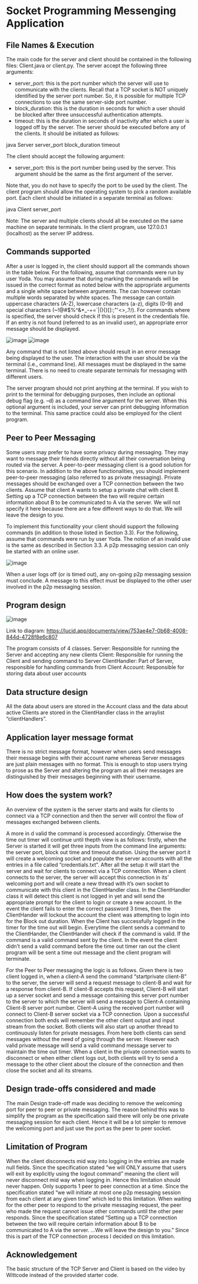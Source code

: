 # Socket Programming Messenging Application

## File Names & Execution
The main code for the server and client should be contained in the following files: Client.java or client.py. 
The server accept the following three arguments:
- server_port: this is the port number which the server will use to communicate with the clients. Recall that a TCP socket is NOT uniquely identified by the server port number. So, it is possible for multiple TCP connections to use the same server-side port number.
- block_duration: this is the duration in seconds for which a user should be blocked after three unsuccessful authentication attempts.
- timeout: this is the duration in seconds of inactivity after which a user is logged off by the
server.
The server should be executed before any of the clients. It should be initiated as follows:

java Server server_port block_duration timeout

The client should accept the following argument:
- server_port: this is the port number being used by the server. This argument should be the same as the first argument of the server.

Note that, you do not have to specify the port to be used by the client. The client program should
allow the operating system to pick a random available port. Each client should be initiated in a
separate terminal as follows:

java Client server_port 

Note: The server and multiple clients should all be executed on the same machine on separate
terminals. In the client program, use 127.0.0.1 (localhost) as the server IP address.

## Commands supported
After a user is logged in, the client should support all the commands shown in the table below. For
the following, assume that commands were run by user Yoda. You may assume that during marking
the commands will be issued in the correct format as noted below with the appropriate arguments and
a single white space between arguments. The <message> can however contain multiple words
separated by white spaces. The message can contain uppercase characters (A-Z), lowercase characters
(a-z), digits (0-9) and special characters (~!@#$%^&*_-+=`|\(){}[]:;"'<>,.?/). For commands where
<user> is specified, the server should check if this <user> is present in the credentials file. If an entry
is not found (referred to as an invalid user), an appropriate error message should be displayed.

![image](https://user-images.githubusercontent.com/79550698/208603099-27e90adf-3f61-4cdb-8b9f-c6f4e3e746aa.png)
![image](https://user-images.githubusercontent.com/79550698/208602794-1f6bca45-4578-4a24-bf60-1a91ed90bf61.png)


Any command that is not listed above should result in an error message being displayed to the user.
The interaction with the user should be via the terminal (i.e., command line). All messages must be
displayed in the same terminal. There is no need to create separate terminals for messaging with
different users.
  
The server program should not print anything at the terminal. If you wish to print to the terminal for
debugging purposes, then include an optional debug flag (e.g. –d) as a command line argument for
the server. When this optional argument is included, your server can print debugging information to
the terminal. This same practice could also be employed for the client program.

## Peer to Peer Messaging
Some users may prefer to have some privacy during messaging. They may want to message their
friends directly without all their conversation being routed via the server. A peer-to-peer messaging
client is a good solution for this scenario. In addition to the above functionalities, you should
implement peer-to-peer messaging (also referred to as private messaging). Private messages should
be exchanged over a TCP connection between the two clients. Assume that client A wants to setup
a private chat with client B. Setting up a TCP connection between the two will require certain
information about B to be communicated to A via the server. We will not specify it here because there
are a few different ways to do that. We will leave the design to you.
  
To implement this functionality your client should support the following commands (in addition to
those listed in Section 3.3). For the following, assume that commands were run by user Yoda. The
notion of an invalid use is the same as described in Section 3.3. A p2p messaging session can only be
started with an online user.

  ![image](https://user-images.githubusercontent.com/79550698/208602968-0ba5c779-79b7-4c9b-ae5b-1a0bda44ddf4.png)

  
When a user logs off (or is timed out), any on-going p2p messaging session must conclude. A message
to this effect must be displayed to the other user involved in the p2p messaging session.
  
## Program design
![image](https://user-images.githubusercontent.com/79550698/208600689-a21cb2c4-69e5-4299-9488-210f089f0996.png)

Link to diagram: https://lucid.app/documents/view/753ae4e7-0b68-4008-844d-4728f8e6c807

The program consists of 4 classes. 
Server: Responsible for running the Server and accepting any new clients
Client: Responsible for running the Client and sending command to Server
ClientHandler: Part of Server, responsible for handling commands from Client
Account: Responsible for storing data about user accounts

## Data structure design
All the data about users are stored in the Account class and the data about active Clients are stored in the ClientHandler class in the arraylist “clientHandlers”.

## Application layer message format 
There is no strict message format, however when users send messages their message begins with their account name whereas Server messages are just plain messages with no format. This is enough to stop users trying to prose as the Server and altering the program as all their messages are distinguished by their messages beginning with their username.

## How does the system work?
An overview of the system is the server starts and waits for clients to connect via a TCP connection and then the server will control the flow of messages exchanged between clients.

A more in d valid the command is processed accordingly. Otherwise the time out timer will continue until thepth view is as follows: firstly, when the Server is started it will get three inputs from the command line arguments: the server port, block out time and timeout duration. Using the server port it will create a welcoming socket and populate the server accounts with all the entries in a file called “credentials.txt”. After all the setup it will start the server and wait for clients to connect via a TCP connection. When a client connects to the server, the server will accept this connection in its’ welcoming port and will create a new thread with it’s own socket to communicate with this client in the ClientHandler class. In the ClientHandler class it will detect this client is not logged in yet and will send the appropriate prompt for the client to login or create a new account. In the event the client fails to enter the correct password 3 times, then the ClientHander will lockout the account the client was attempting to login into for the Block out duration. When the Client has successfully logged in the timer for the time out will begin. Everytime the client sends a command to the ClientHander, the ClientHander will check if the command is valid. If the command is a valid command sent by the client. In the event the client didn’t send a valid command before the time out timer ran out the client program will be sent a time out message and the client program will terminate. 

For the Peer to Peer messaging the logic is as follows. Given there is two client logged in, when a client-A send the command “startprivate client-B” to the server, the server will send a request message to client-B and wait for a response from client-B. If client-B accepts this request, Client-B will start up a server socket and send a message containing this server port number to the server to which the server will send a message to Client-A containing Client-B server port number. Client-A using the received port number will connect to Client-B server socket via a TCP connection. Upon a successful connection both ends will remember the other client output and input stream from the socket. Both clients will also start up another thread to continuously listen for private messages. From here both clients can send messages without the need of going through the server. However each valid private message will send a valid command message server to maintain the time out timer. When a client in the private connection wants to disconnect or when either client logs out, both clients will try to send a message to the other client about the closure of the connection and then close the socket and all its streams.


## Design trade-offs considered and made
The main Design trade-off made was deciding to remove the welcoming port for peer to peer or private messaging. The reason behind this was to simplify the program as the specification said there will only be one private messaging session for each client. Hence it will be a lot simpler to remove the welcoming port and just use the port as the peer to peer socket.

## Limitation of Program
When the client disconnects mid way into logging in the entries are made null fields.
Since the specification stated “we will ONLY assume that users will exit by explicitly using the logout command” meaning the client will never disconnect mid way when logging in. Hence this limitation should never happen.
Only supports 1 peer to peer connection at a time. 
Since the specification stated “we will initiate at most one p2p messaging session from each client at any given time” which led to this limitation.
When waiting for the other peer to respond to the private messaging request, the peer who made the request cannot issue other commands until the other peer responds.
Since the specification stated “Setting up a TCP connection between the two will require certain information about B to be communicated to A via the server. ...We will leave the design to you.” Since this is part of the TCP connection process I decided on this limitation.

## Acknowledgement
The basic structure of the TCP Server and Client is based on the video by Wittcode instead of the provided starter code.
